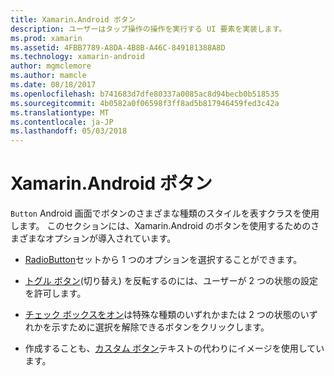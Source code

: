 ```yaml
---
title: Xamarin.Android ボタン
description: ユーザーはタップ操作の操作を実行する UI 要素を実装します。
ms.prod: xamarin
ms.assetid: 4FBB7789-A8DA-4B8B-A46C-849181388A8D
ms.technology: xamarin-android
author: mgmclemore
ms.author: mamcle
ms.date: 08/18/2017
ms.openlocfilehash: b741683d7dfe80337a0085ac8d94becb0b518535
ms.sourcegitcommit: 4b0582a0f06598f3ff8ad5b817946459fed3c42a
ms.translationtype: MT
ms.contentlocale: ja-JP
ms.lasthandoff: 05/03/2018
---
```

# <a name="buttons-in-xamarinandroid"></a>Xamarin.Android ボタン

`Button` Android 画面でボタンのさまざまな種類のスタイルを表すクラスを使用します。 このセクションには、Xamarin.Android のボタンを使用するためのさまざまなオプションが導入されています。

-   [RadioButton](~/android/user-interface/controls/buttons/radio-button.md)セットから 1 つのオプションを選択することができます。

-   [トグル ボタン](~/android/user-interface/controls/buttons/toggle-button.md)(切り替え) を反転するのには、ユーザーが 2 つの状態の設定を許可します。

-   [チェック ボックスをオン](~/android/user-interface/controls/buttons/check-box.md)は特殊な種類のいずれかまたは 2 つの状態のいずれかを示すために選択を解除できるボタンをクリックします。

-   作成することも、[カスタム ボタン](~/android/user-interface/controls/buttons/custom-button.md)テキストの代わりにイメージを使用しています。
